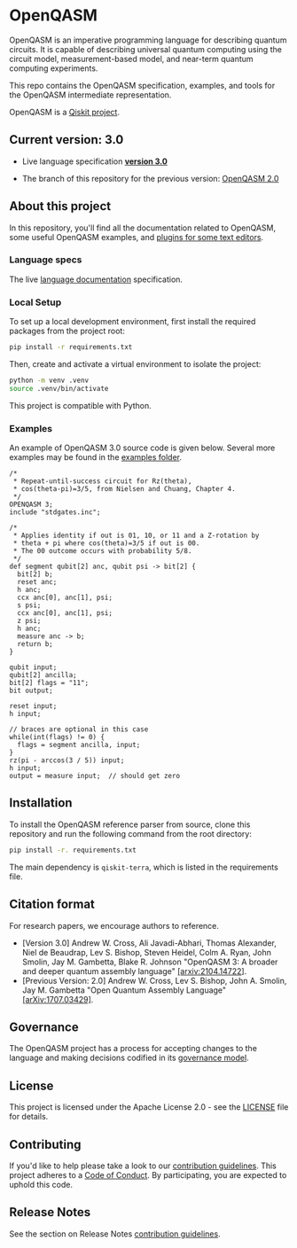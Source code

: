 # OpenQASM


OpenQASM is an imperative programming language for describing quantum circuits. It is capable of
describing universal quantum computing using the circuit model, measurement-based model,
and near-term quantum computing experiments.

This repo contains the OpenQASM specification, examples, and tools for the OpenQASM intermediate representation.

OpenQASM is a [Qiskit project](https://qiskit.org).

## Current version: **3.0**

* Live language specification [**version 3.0**](https://openqasm.github.io/)

* The branch of this repository for the previous version: [OpenQASM 2.0](https://github.com/openqasm/openqasm/tree/OpenQASM2.x)

## About this project

In this repository, you'll find all the documentation related to OpenQASM, some useful OpenQASM examples, and [plugins for some text editors](#plugins).

### Language specs

The live [language documentation](https://openqasm.github.io/) specification.

### Local Setup

To set up a local development environment, first install the required packages from the project root:
```bash
pip install -r requirements.txt
```
Then, create and activate a virtual environment to isolate the project:
```bash
python -m venv .venv
source .venv/bin/activate
```
This project is compatible with Python.


### Examples

An example of OpenQASM 3.0 source code is given below. Several more examples may be found in the [examples folder](examples).
```text
/*
 * Repeat-until-success circuit for Rz(theta),
 * cos(theta-pi)=3/5, from Nielsen and Chuang, Chapter 4.
 */
OPENQASM 3;
include "stdgates.inc";

/*
 * Applies identity if out is 01, 10, or 11 and a Z-rotation by
 * theta + pi where cos(theta)=3/5 if out is 00.
 * The 00 outcome occurs with probability 5/8.
 */
def segment qubit[2] anc, qubit psi -> bit[2] {
  bit[2] b;
  reset anc;
  h anc;
  ccx anc[0], anc[1], psi;
  s psi;
  ccx anc[0], anc[1], psi;
  z psi;
  h anc;
  measure anc -> b;
  return b;
}

qubit input;
qubit[2] ancilla;
bit[2] flags = "11";
bit output;

reset input;
h input;

// braces are optional in this case
while(int(flags) != 0) {
  flags = segment ancilla, input;
}
rz(pi - arccos(3 / 5)) input;
h input;
output = measure input;  // should get zero
```

## Installation

To install the OpenQASM reference parser from source, clone this repository and run the following command from the root directory:
```bash
pip install -r. requirements.txt
```
The main dependency is `qiskit-terra`, which is listed in the requirements file.


## Citation format

For research papers, we encourage authors to reference.

- [Version 3.0] Andrew W. Cross, Ali Javadi-Abhari, Thomas Alexander, Niel de Beaudrap, Lev S. Bishop, Steven Heidel, Colm A. Ryan, John Smolin, Jay M. Gambetta, Blake R. Johnson "OpenQASM 3: A broader and deeper quantum assembly language" [[arxiv:2104.14722]](https://arxiv.org/abs/2104.14722).
- [Previous Version: 2.0] Andrew W. Cross, Lev S. Bishop, John A. Smolin, Jay M. Gambetta "Open Quantum Assembly Language" [[arXiv:1707.03429]](https://arxiv.org/abs/1707.03429).

## Governance

The OpenQASM project has a process for accepting changes to the language and making decisions codified in its [governance model](governance.md).


## License

This project is licensed under the Apache License 2.0 - see the [LICENSE](./LICENSE) file for details.


## Contributing

If you'd like to help please take a look to our [contribution guidelines](CONTRIBUTING.md). This project adheres to a [Code of Conduct](./CODE_OF_CONDUCT.md). By participating, you are expected to uphold this code.

## Release Notes

See the section on Release Notes [contribution guidelines](CONTRIBUTING.md#release-notes).
